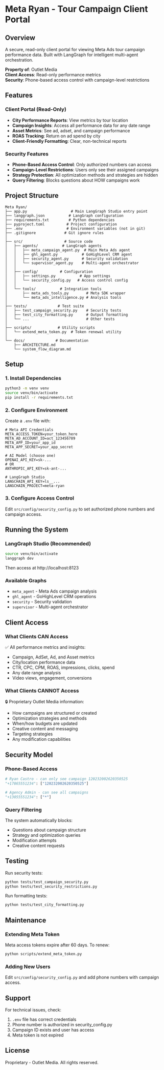 # Meta Ryan - Tour Campaign Client Portal

## Overview
A secure, read-only client portal for viewing Meta Ads tour campaign performance data. Built with LangGraph for intelligent multi-agent orchestration.

**Property of**: Outlet Media  
**Client Access**: Read-only performance metrics  
**Security**: Phone-based access control with campaign-level restrictions

## Features

### Client Portal (Read-Only)
- **City Performance Reports**: View metrics by tour location
- **Campaign Insights**: Access all performance data for any date range
- **Asset Metrics**: See ad, adset, and campaign performance
- **ROAS Tracking**: Return on ad spend by city
- **Client-Friendly Formatting**: Clear, non-technical reports

### Security Features
- **Phone-Based Access Control**: Only authorized numbers can access
- **Campaign-Level Restrictions**: Users only see their assigned campaigns
- **Strategy Protection**: All optimization methods and strategies are hidden
- **Query Filtering**: Blocks questions about HOW campaigns work

## Project Structure

```
Meta Ryan/
├── app.py                    # Main LangGraph Studio entry point
├── langgraph.json           # LangGraph configuration
├── requirements.txt         # Python dependencies
├── pyproject.toml          # Project configuration
├── .env                    # Environment variables (not in git)
├── .gitignore             # Git ignore rules
│
├── src/                   # Source code
│   ├── agents/           # LangGraph agents
│   │   ├── meta_campaign_agent.py  # Main Meta Ads agent
│   │   ├── ghl_agent.py           # GoHighLevel CRM agent
│   │   ├── security_agent.py      # Security validation
│   │   └── supervisor_agent.py    # Multi-agent orchestrator
│   │
│   ├── config/          # Configuration
│   │   ├── settings.py           # App settings
│   │   └── security_config.py   # Access control config
│   │
│   └── tools/           # Integration tools
│       ├── meta_ads_tools.py        # Meta SDK wrapper
│       └── meta_ads_intelligence.py # Analysis tools
│
├── tests/              # Test suite
│   ├── test_campaign_security.py    # Security tests
│   ├── test_city_formatting.py      # Output formatting
│   └── ...                          # Other tests
│
├── scripts/            # Utility scripts
│   └── extend_meta_token.py  # Token renewal utility
│
└── docs/              # Documentation
    ├── ARCHITECTURE.md
    └── system_flow_diagram.md
```

## Setup

### 1. Install Dependencies
```bash
python3 -m venv venv
source venv/bin/activate
pip install -r requirements.txt
```

### 2. Configure Environment
Create a `.env` file with:
```env
# Meta API Credentials
META_ACCESS_TOKEN=your_token_here
META_AD_ACCOUNT_ID=act_123456789
META_APP_ID=your_app_id
META_APP_SECRET=your_app_secret

# AI Model (choose one)
OPENAI_API_KEY=sk-...
# OR
ANTHROPIC_API_KEY=sk-ant-...

# LangGraph Studio
LANGCHAIN_API_KEY=ls__...
LANGCHAIN_PROJECT=meta-ryan
```

### 3. Configure Access Control
Edit `src/config/security_config.py` to set authorized phone numbers and campaign access.

## Running the System

### LangGraph Studio (Recommended)
```bash
source venv/bin/activate
langgraph dev
```
Then access at http://localhost:8123

### Available Graphs
- `meta_agent` - Meta Ads campaign analysis
- `ghl_agent` - GoHighLevel CRM operations  
- `security` - Security validation
- `supervisor` - Multi-agent orchestrator

## Client Access

### What Clients CAN Access
✅ All performance metrics and insights:
- Campaign, AdSet, Ad, and Asset metrics
- City/location performance data
- CTR, CPC, CPM, ROAS, impressions, clicks, spend
- Any date range analysis
- Video views, engagement, conversions

### What Clients CANNOT Access
🔒 Proprietary Outlet Media information:
- How campaigns are structured or created
- Optimization strategies and methods
- When/how budgets are updated
- Creative content and messaging
- Targeting strategies
- Any modification capabilities

## Security Model

### Phone-Based Access
```python
# Ryan Castro - can only see campaign 120232002620350525
"+17865551234": ["120232002620350525"]

# Agency Admin - can see all campaigns
"+13055551234": ["*"]
```

### Query Filtering
The system automatically blocks:
- Questions about campaign structure
- Strategy and optimization queries
- Modification attempts
- Creative content requests

## Testing

Run security tests:
```bash
python tests/test_campaign_security.py
python tests/test_security_restrictions.py
```

Run formatting tests:
```bash
python tests/test_city_formatting.py
```

## Maintenance

### Extending Meta Token
Meta access tokens expire after 60 days. To renew:
```bash
python scripts/extend_meta_token.py
```

### Adding New Users
Edit `src/config/security_config.py` and add phone numbers with campaign access.

## Support

For technical issues, check:
1. `.env` file has correct credentials
2. Phone number is authorized in security_config.py
3. Campaign ID exists and user has access
4. Meta token is not expired

## License

Proprietary - Outlet Media. All rights reserved.